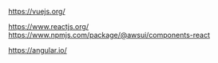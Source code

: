 https://vuejs.org/

https://www.reactjs.org/
  https://www.npmjs.com/package/@awsui/components-react

https://angular.io/



